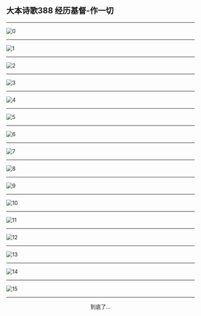 
## 大本诗歌388 经历基督-作一切
        
<div id="aplayer0"></div>

---

<img alt="0" data-original="/data/d0388/0">

---

<img alt="1" data-original="/data/d0388/1">

---

<img alt="2" data-original="/data/d0388/2">

---

<img alt="3" data-original="/data/d0388/3">

---

<img alt="4" data-original="/data/d0388/4">

---

<img alt="5" data-original="/data/d0388/5">

---

<img alt="6" data-original="/data/d0388/6">

---

<img alt="7" data-original="/data/d0388/7">

---

<img alt="8" data-original="/data/d0388/8">

---

<img alt="9" data-original="/data/d0388/9">

---

<img alt="10" data-original="/data/d0388/10">

---

<img alt="11" data-original="/data/d0388/11">

---

<img alt="12" data-original="/data/d0388/12">

---

<img alt="13" data-original="/data/d0388/13">

---

<img alt="14" data-original="/data/d0388/14">

---

<img alt="15" data-original="/data/d0388/15">

---

<p style="text-align: center">到底了...</p>

<script src="/js/dist-view.js"></script>

<script>
MAIN.id = 'd0388';
        
const ap0 = new APlayer({
    container: document.getElementById('aplayer0'),
    volume: 1,
    loop: 'none',
    preload: 'none',
    audio: [{
        name: '大本诗歌388.mp3',
        artist: '大本诗歌',
        url: 'https://res.wx.qq.com/voice/getvoice?mediaid=MzI0NTk3MDM5M18yMjQ3NDkyMjcy',
        cover: '/favicon'
    }]
});
</script>
